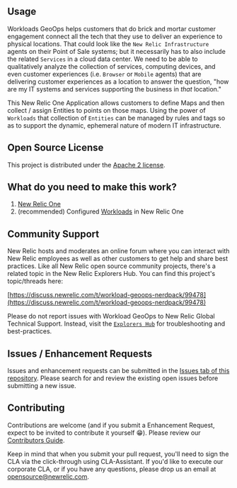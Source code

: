 ## Usage

Workloads GeoOps helps customers that do brick and mortar customer engagement connect all the tech that they use to deliver an experience to physical locations. That could look like the `New Relic Infrastructure` agents on their Point of Sale systems; but it necessarily has to also include the related `Services` in a cloud data center. We need to be able to qualitatively analyze the collection of services, computing devices, and even customer experiences (i.e. `Browser` or `Mobile` agents) that are delivering customer experiences as a location to answer the question, "how are my IT systems and services supporting the business in _that_ location."

This New Relic One Application allows customers to define Maps and then collect / assign Entities to points on those maps. Using the power of `Workloads` that collection of `Entities` can be managed by rules and tags so as to support the dynamic, ephemeral nature of modern IT infrastructure.

## Open Source License

This project is distributed under the [Apache 2 license](https://github.com/newrelic/nr1-workload-geoops/blob/main/LICENSE).

## What do you need to make this work?

1. [New Relic One](https://newrelic.com/platform)
2. (recommended) Configured [Workloads](https://docs.newrelic.com/docs/new-relic-one/use-new-relic-one/core-concepts/new-relic-one-workloads-isolate-resolve-incidents-faster) in New Relic One

## Community Support

New Relic hosts and moderates an online forum where you can interact with New Relic employees as well as other customers to get help and share best practices. Like all New Relic open source community projects, there's a related topic in the New Relic Explorers Hub. You can find this project's topic/threads here:

[https://discuss.newrelic.com/t/workload-geoops-nerdpack/99478](https://discuss.newrelic.com/t/workload-geoops-nerdpack/99478)

Please do not report issues with Workload GeoOps to New Relic Global Technical Support. Instead, visit the [`Explorers Hub`](https://discuss.newrelic.com/t/workload-geoops-nerdpack/99478) for troubleshooting and best-practices.

## Issues / Enhancement Requests

Issues and enhancement requests can be submitted in the [Issues tab of this repository](https://github.com/newrelic/nr1-workload-geoops/issues). Please search for and review the existing open issues before submitting a new issue.

## Contributing

Contributions are welcome (and if you submit a Enhancement Request, expect to be invited to contribute it yourself :grin:). Please review our [Contributors Guide](https://github.com/newrelic/nr1-workload-geoops/blob/main/CONTRIBUTING.md).

Keep in mind that when you submit your pull request, you'll need to sign the CLA via the click-through using CLA-Assistant. If you'd like to execute our corporate CLA, or if you have any questions, please drop us an email at opensource@newrelic.com.
